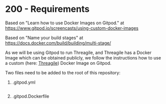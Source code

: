 # 200 - Requirements

Based on "Learn how to use Docker Images on Gitpod." at https://www.gitpod.io/screencasts/using-custom-docker-images

Based on "Name your build stages" at https://docs.docker.com/build/building/multi-stage/

As we will be using Gitpod to run Threagile, and Threagile has a Docker Image which can be obtained publicly, we follow the instructions how to use a custom (here: [Threagile](https://hub.docker.com/r/threagile/threagile)) Docker Image on Gitpod.

Two files need to be added to the root of this repository:

1) .gitpod.yml

  ```
  
  ```

2) .gitpod.Dockerfile

  ```
  
  ``` 

